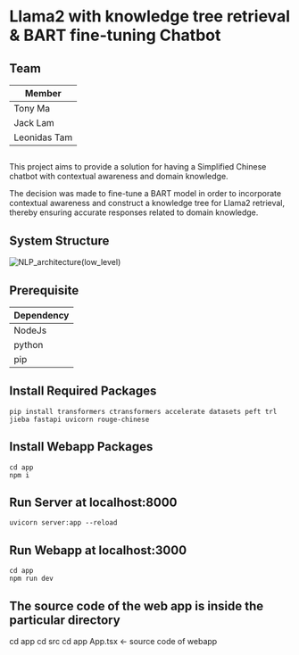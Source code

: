 # Llama2 with knowledge tree retrieval & BART fine-tuning Chatbot

## Team
| Member |
| ------------- |
| Tony Ma |
| Jack Lam |
| Leonidas Tam |

##
This project aims to provide a solution for having a Simplified Chinese chatbot with contextual awareness and domain knowledge.

The decision was made to fine-tune a BART model in order to incorporate contextual awareness and construct a knowledge tree for Llama2 retrieval, thereby ensuring accurate responses related to domain knowledge.

## System Structure
![NLP_architecture(low_level)](https://github.com/tonyma163/NLP/assets/69798498/f5f965e6-7646-41bf-b8d9-be8a71ad968c)

## Prerequisite
| Dependency |
| ------------- |
| NodeJs |
| python |
| pip |

## Install Required Packages
```
pip install transformers ctransformers accelerate datasets peft trl jieba fastapi uvicorn rouge-chinese
```

## Install Webapp Packages
```
cd app
npm i
```

## Run Server at localhost:8000
```
uvicorn server:app --reload
```

## Run Webapp at localhost:3000
```
cd app
npm run dev
```

## The source code of the web app is inside the particular directory
cd app
cd src
cd app
App.tsx <- source code of webapp
